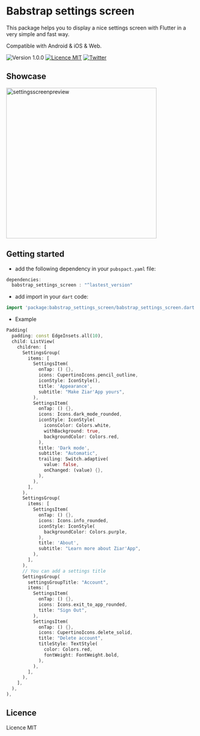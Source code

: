 # Babstrap settings screen
This package helps you to display a nice settings screen with Flutter in a very simple and fast way.

Compatible with Android & iOS & Web.  

![Version 1.0.0](https://img.shields.io/badge/pub-v0.0.1-orange) [![Licence MIT](https://img.shields.io/apm/l/vim-mode)](https://choosealicense.com/licenses/mit) [![Twitter](https://img.shields.io/twitter/url?style=social&url=https%3A%2F%2Ftwitter.com%2FBabacar51193320)](https://twitter.com/ndongbabacar100)

## Showcase
<img width="400" alt="settingsscreenpreview" src="https://user-images.githubusercontent.com/65053170/128450473-7a71ecd5-576b-4a93-b9b3-8bb95f6ac304.png">

## Getting started

* add the following dependency in your `pubspact.yaml` file:
``` dart
dependencies:
  babstrap_settings_screen : "^lastest_version"
```
* add import in your `dart` code:
``` dart
import 'package:babstrap_settings_screen/babstrap_settings_screen.dart';
```
* Example
``` dart
Padding(
  padding: const EdgeInsets.all(10),
  child: ListView(
    children: [
      SettingsGroup(
        items: [
          SettingsItem(
            onTap: () {},
            icons: CupertinoIcons.pencil_outline,
            iconStyle: IconStyle(),
            title: 'Appearance',
            subtitle: "Make Ziar'App yours",
          ),
          SettingsItem(
            onTap: () {},
            icons: Icons.dark_mode_rounded,
            iconStyle: IconStyle(
              iconsColor: Colors.white,
              withBackground: true,
              backgroundColor: Colors.red,
            ),
            title: 'Dark mode',
            subtitle: "Automatic",
            trailing: Switch.adaptive(
              value: false,
              onChanged: (value) {},
            ),
          ),
        ],
      ),
      SettingsGroup(
        items: [
          SettingsItem(
            onTap: () {},
            icons: Icons.info_rounded,
            iconStyle: IconStyle(
              backgroundColor: Colors.purple,
            ),
            title: 'About',
            subtitle: "Learn more about Ziar'App",
          ),
        ],
      ),
      // You can add a settings title
      SettingsGroup(
        settingsGroupTitle: "Account",
        items: [
          SettingsItem(
            onTap: () {},
            icons: Icons.exit_to_app_rounded,
            title: "Sign Out",
          ),
          SettingsItem(
            onTap: () {},
            icons: CupertinoIcons.delete_solid,
            title: "Delete account",
            titleStyle: TextStyle(
              color: Colors.red,
              fontWeight: FontWeight.bold,
            ),
          ),
        ],
      ),
    ],
  ),
),
```

## Licence
Licence MIT